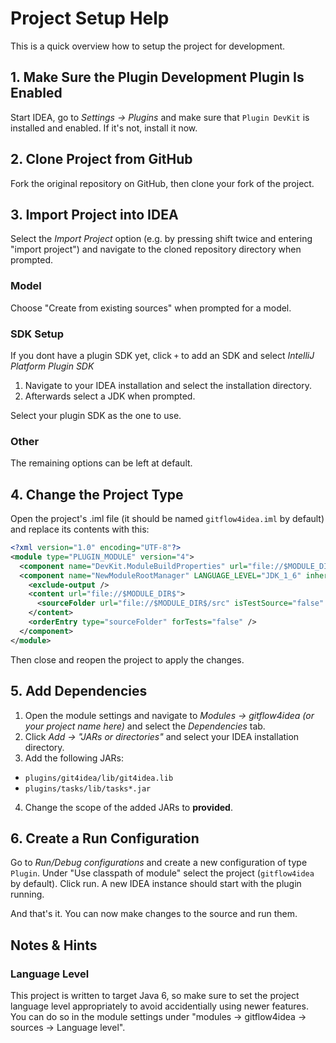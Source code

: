 # Project Setup Help
This is a quick overview how to setup the project for development.

## 1. Make Sure the Plugin Development Plugin Is Enabled  
Start IDEA, go to *Settings -> Plugins* and make sure that `Plugin DevKit` is installed and enabled. If it's not, install it now.

## 2. Clone Project from GitHub
Fork the original repository on GitHub, then clone your fork of the project.

## 3. Import Project into IDEA
Select the *Import Project* option (e.g. by pressing shift twice and entering "import project") and navigate to the cloned repository directory when prompted. 

### Model
Choose "Create from existing sources" when prompted for a model.

### SDK Setup 
If you dont have a plugin SDK yet, click `+` to add an SDK and select *IntelliJ Platform Plugin SDK*
    
1. Navigate to your IDEA installation and select the installation directory.
2. Afterwards select a JDK when prompted.
    
Select your plugin SDK as the one to use.

### Other
The remaining options can be left at default.
    
## 4. Change the Project Type
Open the project's .iml file (it should be named `gitflow4idea.iml` by default) and replace its contents with this:

```xml
<?xml version="1.0" encoding="UTF-8"?>
<module type="PLUGIN_MODULE" version="4">
  <component name="DevKit.ModuleBuildProperties" url="file://$MODULE_DIR$/META-INF/plugin.xml" />
  <component name="NewModuleRootManager" LANGUAGE_LEVEL="JDK_1_6" inherit-compiler-output="true">
    <exclude-output />
    <content url="file://$MODULE_DIR$">
      <sourceFolder url="file://$MODULE_DIR$/src" isTestSource="false" />
    </content>
    <orderEntry type="sourceFolder" forTests="false" />
  </component>
</module>
```

Then close and reopen the project to apply the changes.

## 5. Add Dependencies
1. Open the module settings and navigate to *Modules -> gitflow4idea (or your project name here)* and select the *Dependencies* tab. 
2. Click *Add -> "JARs or directories"* and select your IDEA installation directory.
3. Add the following JARs:
- `plugins/git4idea/lib/git4idea.lib`
- `plugins/tasks/lib/tasks*.jar`   
4. Change the scope of the added JARs to **provided**.

## 6. Create a Run Configuration
Go to *Run/Debug configurations* and create a new configuration of type `Plugin`. Under "Use classpath of module" select the project (`gitflow4idea` by default). Click run. A new IDEA instance should start with the plugin running. 

And that's it. You can now make changes to the source and run them.

## Notes & Hints

### Language Level
This project is written to target Java 6, so make sure to set the project language level appropriately to avoid accidentially using newer features. You can do so in the module settings under "modules -> gitflow4idea -> sources -> Language level".
